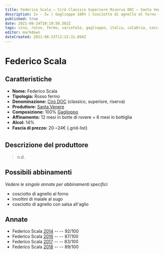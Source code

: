 ```yaml
---
title: Federico Scala – Cirò Classico Superiore Riserva DOC – Santa Venere – Calabria (IT) – 20🠒24€
description: 2★ - 5★ | Gaglioppo 100% | Cosciotto di agnello al forno – Involtini di maiale al sugo – Cosciotto di agnello con salsa all'aglio
published: true
date: 2021-08-24T10:19:50.562Z
tags: vino, rosso, fermo, varietale, gaglioppo, italia, calabria, cosciotto di agnello al forno, involtini di maiale al sugo, cosciotto di agnello con salsa all'aglio, 20🠒24€, 5 stelle
editor: markdown
dateCreated: 2021-08-23T12:22:31.894Z
---
```


 # Federico Scala

## Caratteristiche
- **Nome:** Federico Scala
- **Tipologia:** Rosso fermo
- **Denominazione:** [Cirò DOC](/denominazioni/Italia/Calabria/DOC/Ciro) (classico, superiore, riserva)
- **Produttore:** [Santa Venere](/produttori/Italia/Calabria/Santa-Venere)
- **Composizione:** 100% [Gaglioppo](/vitigni/Italia/bacca-nera/gaglioppo)
- **Affinamento:** 12 mesi in botte di rovere + 6 mesi in bottiglia
- **Alcol:** 14%
- **Fascia di prezzo:** 20🠒24€
{.grid-list}

## Descrizione del produttore

> n.d.

## Possibili abbinamenti
*Vedere le singole annate per abbinamenti specifici*

- cosciotto di agnello al forno
- involtini di maiale al sugo
- cosciotto di agnello con salsa all'aglio

## Annate

- Federico Scala [2014](vini/Italia/Calabria/Santa-Venere/Federico-Scala/2014) -- <span class="star-5"></span> -- 92/100
- Federico Scala [2016](vini/Italia/Calabria/Santa-Venere/Federico-Scala/2016) -- <span class="star-3"></span> -- 87/100
- Federico Scala [2017](vini/Italia/Calabria/Santa-Venere/Federico-Scala/2017) -- <span class="star-2"></span> -- 83/100
- Federico Scala [2018](vini/Italia/Calabria/Santa-Venere/Federico-Scala/2018) -- <span class="star-4"></span> -- 89/100
